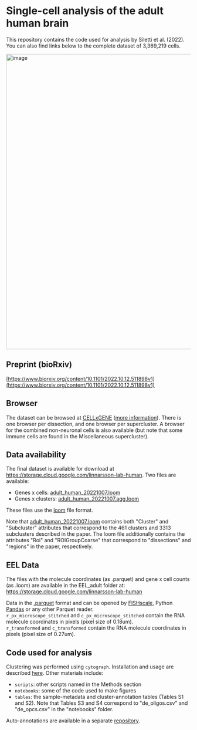 # Single-cell analysis of the adult human brain

This repository contains the code used for analysis by Siletti et al. (2022). You can also find links below to the complete dataset of 3,369,219 cells.

<img width="805" alt="image" src="https://user-images.githubusercontent.com/10656387/198325102-80260347-1bc3-4c30-91ac-f42e682cff26.png">

## Preprint (bioRxiv)

[https://www.biorxiv.org/content/10.1101/2022.10.12.511898v1](https://www.biorxiv.org/content/10.1101/2022.10.12.511898v1)

## Browser

The dataset can be browsed at [CELLxGENE](https://cellxgene.cziscience.com/collections/283d65eb-dd53-496d-adb7-7570c7caa443) ([more information](https://cellxgene.cziscience.com/)). There is one browser per dissection, and one browser per supercluster. A browser for the combined non-neuronal cells is also available (but note that some immune cells are found in the Miscellaneous supercluster).

## Data availability

The final dataset is available for download at https://storage.cloud.google.com/linnarsson-lab-human. Two files are available:
- Genes x cells: [adult_human_20221007.loom](https://storage.cloud.google.com/linnarsson-lab-human/adult_human_20221007.loom)
- Genes x clusters: [adult_human_20221007.agg.loom](https://storage.cloud.google.com/linnarsson-lab-human/adult_human_20221007.agg.loom)

These files use the [loom](http://loompy.org) file format. 

Note that [adult_human_20221007.loom](https://storage.cloud.google.com/linnarsson-lab-human/adult_human_20221007.loom) contains both "Cluster" and "Subcluster" attributes that correspond to the 461 clusters and 3313 subclusters described in the paper. The loom file additionally contains the attributes "Roi" and "ROIGroupCoarse" that correspond to "dissections" and "regions" in the paper, respectively.

## EEL Data

The files with the molecule coordinates (as .parquet) and gene x cell counts (as .loom) are available in the EEL_adult folder at: https://storage.cloud.google.com/linnarsson-lab-human

Data in the [.parquet](https://parquet.apache.org/) format and can be opened by [FISHscale](https://github.com/linnarsson-lab/FISHscale), Python [Pandas](https://pandas.pydata.org/docs/reference/api/pandas.read_parquet.html) or any other Parquet reader.  
`r_px_microscope_stitched` and `c_px_microscope_stitched` contain the RNA molecule coordinates in pixels (pixel size of 0.18um).  
`r_transformed` and	`c_transformed` contain the RNA molecule coordinates in pixels (pixel size of 0.27um).  

## Code used for analysis

Clustering was performed using `cytograph`. Installation and usage are described [here](https://github.com/linnarsson-lab/adult-human-brain/tree/main/cytograph). Other materials include:
- `scripts`: other scripts named in the Methods section
- `notebooks`: some of the code used to make figures
- `tables`: the sample-metadata and cluster-annotation tables (Tables S1 and S2). Note that Tables S3 and S4 correspond to "de_oligos.csv" and "de_opcs.csv" in the "notebooks" folder.

 Auto-annotations are available in a separate [repository](https://github.com/linnarsson-lab/auto-annotation-ah).
